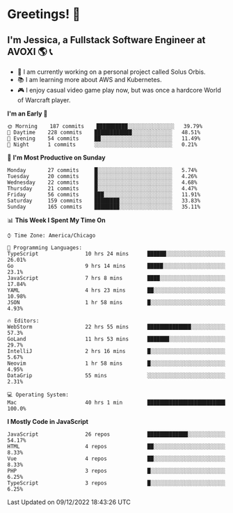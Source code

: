 # Greetings! 🧠

## I'm Jessica, a Fullstack Software Engineer at AVOXI 🌎 📞

- 🌟 I am currently working on a personal project called Solus Orbis.
- 📚 I am learning more about AWS and Kubernetes.
- 🎮 I enjoy casual video game play now, but was once a hardcore World of Warcraft player.

<!--START_SECTION:waka-->
**I'm an Early 🐤** 

```text
🌞 Morning    187 commits    ██████████░░░░░░░░░░░░░░░   39.79% 
🌆 Daytime    228 commits    ████████████░░░░░░░░░░░░░   48.51% 
🌃 Evening    54 commits     ██░░░░░░░░░░░░░░░░░░░░░░░   11.49% 
🌙 Night      1 commits      ░░░░░░░░░░░░░░░░░░░░░░░░░   0.21%

```
📅 **I'm Most Productive on Sunday** 

```text
Monday       27 commits     █░░░░░░░░░░░░░░░░░░░░░░░░   5.74% 
Tuesday      20 commits     █░░░░░░░░░░░░░░░░░░░░░░░░   4.26% 
Wednesday    22 commits     █░░░░░░░░░░░░░░░░░░░░░░░░   4.68% 
Thursday     21 commits     █░░░░░░░░░░░░░░░░░░░░░░░░   4.47% 
Friday       56 commits     ███░░░░░░░░░░░░░░░░░░░░░░   11.91% 
Saturday     159 commits    ████████░░░░░░░░░░░░░░░░░   33.83% 
Sunday       165 commits    ████████░░░░░░░░░░░░░░░░░   35.11%

```


📊 **This Week I Spent My Time On** 

```text
⌚︎ Time Zone: America/Chicago

💬 Programming Languages: 
TypeScript               10 hrs 24 mins      ██████░░░░░░░░░░░░░░░░░░░   26.01% 
Go                       9 hrs 14 mins       █████░░░░░░░░░░░░░░░░░░░░   23.1% 
JavaScript               7 hrs 8 mins        ████░░░░░░░░░░░░░░░░░░░░░   17.84% 
YAML                     4 hrs 23 mins       ██░░░░░░░░░░░░░░░░░░░░░░░   10.98% 
JSON                     1 hr 58 mins        █░░░░░░░░░░░░░░░░░░░░░░░░   4.93%

🔥 Editors: 
WebStorm                 22 hrs 55 mins      ██████████████░░░░░░░░░░░   57.3% 
GoLand                   11 hrs 53 mins      ███████░░░░░░░░░░░░░░░░░░   29.7% 
IntelliJ                 2 hrs 16 mins       █░░░░░░░░░░░░░░░░░░░░░░░░   5.67% 
Neovim                   1 hr 58 mins        █░░░░░░░░░░░░░░░░░░░░░░░░   4.95% 
DataGrip                 55 mins             ░░░░░░░░░░░░░░░░░░░░░░░░░   2.31%

💻 Operating System: 
Mac                      40 hrs 1 min        █████████████████████████   100.0%

```

**I Mostly Code in JavaScript** 

```text
JavaScript               26 repos            █████████████░░░░░░░░░░░░   54.17% 
HTML                     4 repos             ██░░░░░░░░░░░░░░░░░░░░░░░   8.33% 
Vue                      4 repos             ██░░░░░░░░░░░░░░░░░░░░░░░   8.33% 
PHP                      3 repos             █░░░░░░░░░░░░░░░░░░░░░░░░   6.25% 
TypeScript               3 repos             █░░░░░░░░░░░░░░░░░░░░░░░░   6.25%

```



 Last Updated on 09/12/2022 18:43:26 UTC
<!--END_SECTION:waka-->

<!--
**jessikuh/jessikuh** is a ✨ _special_ ✨ repository because its `README.md` (this file) appears on your GitHub profile.

Here are some ideas to get you started:

- 🔭 I’m currently working on ...
- 🌱 I’m currently learning ...
- 👯 I’m looking to collaborate on ...
- 🤔 I’m looking for help with ...
- 💬 Ask me about ...
- 📫 How to reach me: ...
- 😄 Pronouns: ...
- ⚡ Fun fact: ...
-->
